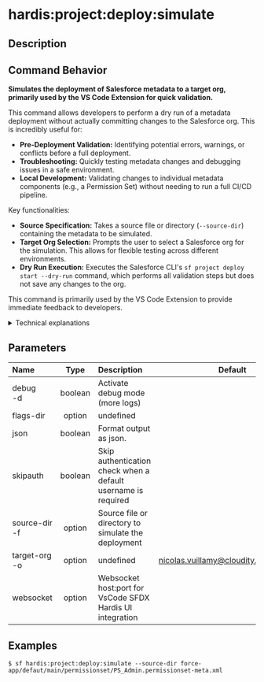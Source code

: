 <!-- This file has been generated with command 'sf hardis:doc:plugin:generate'. Please do not update it manually or it may be overwritten -->
# hardis:project:deploy:simulate

## Description


## Command Behavior

**Simulates the deployment of Salesforce metadata to a target org, primarily used by the VS Code Extension for quick validation.**

This command allows developers to perform a dry run of a metadata deployment without actually committing changes to the Salesforce org. This is incredibly useful for:

- **Pre-Deployment Validation:** Identifying potential errors, warnings, or conflicts before a full deployment.
- **Troubleshooting:** Quickly testing metadata changes and debugging issues in a safe environment.
- **Local Development:** Validating changes to individual metadata components (e.g., a Permission Set) without needing to run a full CI/CD pipeline.

Key functionalities:

- **Source Specification:** Takes a source file or directory (`--source-dir`) containing the metadata to be simulated.
- **Target Org Selection:** Prompts the user to select a Salesforce org for the simulation. This allows for flexible testing across different environments.
- **Dry Run Execution:** Executes the Salesforce CLI's `sf project deploy start --dry-run` command, which performs all validation steps but does not save any changes to the org.

This command is primarily used by the VS Code Extension to provide immediate feedback to developers.

<details>
<summary>Technical explanations</summary>

The command's technical implementation involves:

- **Interactive Org Prompt:** Uses `promptOrgUsernameDefault` to allow the user to select the target Salesforce org for the deployment simulation.
- **Salesforce CLI Integration:** It constructs and executes the `sf project deploy start` command with the `--dry-run` and `--ignore-conflicts` flags. The `--source-dir` and `--target-org` flags are dynamically populated based on user input.
- **`wrapSfdxCoreCommand`:** This utility is used to execute the Salesforce CLI command and capture its output.
- **Connection Variables:** Ensures Salesforce connection variables are set using `setConnectionVariables`.
</details>


## Parameters

| Name              |  Type   | Description                                                   |                Default                 | Required | Options |
|:------------------|:-------:|:--------------------------------------------------------------|:--------------------------------------:|:--------:|:-------:|
| debug<br/>-d      | boolean | Activate debug mode (more logs)                               |                                        |          |         |
| flags-dir         | option  | undefined                                                     |                                        |          |         |
| json              | boolean | Format output as json.                                        |                                        |          |         |
| skipauth          | boolean | Skip authentication check when a default username is required |                                        |          |         |
| source-dir<br/>-f | option  | Source file or directory to simulate the deployment           |                                        |          |         |
| target-org<br/>-o | option  | undefined                                                     | nicolas.vuillamy@cloudity.com.playnico |          |         |
| websocket         | option  | Websocket host:port for VsCode SFDX Hardis UI integration     |                                        |          |         |

## Examples

```shell
$ sf hardis:project:deploy:simulate --source-dir force-app/defaut/main/permissionset/PS_Admin.permissionset-meta.xml
```


